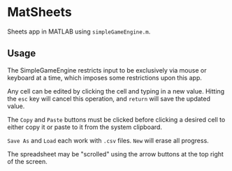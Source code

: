 # MatSheets

Sheets app in MATLAB using `simpleGameEngine.m`.

## Usage

The SimpleGameEngine restricts input to be exclusively via mouse or keyboard at a time, which imposes some restrictions upon this app.

Any cell can be edited by clicking the cell and typing in a new value. Hitting the `esc` key will cancel this operation, and `return` will save the updated value.

The `Copy` and `Paste` buttons must be clicked before clicking a desired cell to either copy it or paste to it from the system clipboard.

`Save As` and `Load` each work with `.csv` files. `New` will erase all progress.

The spreadsheet may be "scrolled" using the arrow buttons at the top right of the screen.
